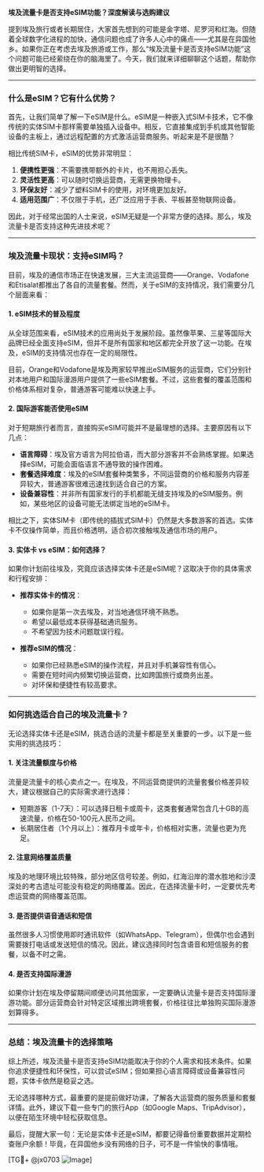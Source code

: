 **埃及流量卡是否支持eSIM功能？深度解读与选购建议**

提到埃及旅行或者长期居住，大家首先想到的可能是金字塔、尼罗河和红海。但随着全球数字化进程的加快，通信问题也成了许多人心中的痛点——尤其是在异国他乡。如果你正在考虑去埃及旅游或工作，那么“埃及流量卡是否支持eSIM功能”这个问题可能已经萦绕在你的脑海里了。今天，我们就来详细聊聊这个话题，帮助你做出更明智的选择。

---

### **什么是eSIM？它有什么优势？**

首先，让我们简单了解一下eSIM是什么。eSIM是一种嵌入式SIM卡技术，它不像传统的实体SIM卡那样需要单独插入设备中。相反，它直接集成到手机或其他智能设备的主板上，通过远程配置的方式激活运营商服务。听起来是不是很酷？

相比传统SIM卡，eSIM的优势非常明显：
1. **便携性更强**：不需要携带额外的卡片，也不用担心丢失。
2. **灵活性更高**：可以随时切换运营商，无需更换物理卡。
3. **环保友好**：减少了塑料SIM卡的使用，对环境更加友好。
4. **适用范围广**：不仅限于手机，还广泛应用于手表、平板甚至物联网设备。

因此，对于经常出国的人士来说，eSIM无疑是一个非常方便的选择。那么，埃及流量卡是否支持这种先进技术呢？

---

### **埃及流量卡现状：支持eSIM吗？**

目前，埃及的通信市场正在快速发展，三大主流运营商——Orange、Vodafone和Etisalat都推出了各自的流量套餐。然而，关于eSIM的支持情况，我们需要分几个层面来看：

#### **1. eSIM技术的普及程度**
从全球范围来看，eSIM技术的应用尚处于发展阶段。虽然像苹果、三星等国际大品牌已经全面支持eSIM，但并不是所有国家和地区都完全开放了这一功能。在埃及，eSIM的支持情况也存在一定的局限性。

目前，Orange和Vodafone是埃及两家较早推出eSIM服务的运营商，它们分别针对本地用户和国际漫游用户提供了一些eSIM套餐。不过，这些套餐的覆盖范围和价格体系相对复杂，普通游客可能难以快速上手。

#### **2. 国际游客能否使用eSIM**
对于短期旅行者而言，直接购买eSIM可能并不是最理想的选择。主要原因有以下几点：
- **语言障碍**：埃及官方语言为阿拉伯语，而大部分游客并不会熟练掌握。如果选择eSIM，可能会面临语言不通导致的操作困难。
- **套餐选择难度**：埃及的eSIM套餐种类繁多，不同运营商的价格和服务内容差异较大，普通游客很难迅速找到适合自己的方案。
- **设备兼容性**：并非所有国家发行的手机都能无缝支持埃及的eSIM服务。例如，某些地区的设备可能无法绑定当地的eSIM卡。

相比之下，实体SIM卡（即传统的插拔式SIM卡）仍然是大多数游客的首选。实体卡不仅操作简单，而且价格透明，适合初次接触埃及通信市场的用户。

#### **3. 实体卡 vs eSIM：如何选择？**
如果你计划前往埃及，究竟应该选择实体卡还是eSIM呢？这取决于你的具体需求和行程安排：

- **推荐实体卡的情况**：
  - 如果你是第一次去埃及，对当地通信环境不熟悉。
  - 希望以最低成本获得基础通讯服务。
  - 不希望因为技术问题耽误行程。

- **推荐eSIM的情况**：
  - 如果你已经熟悉eSIM的操作流程，并且对手机兼容性有信心。
  - 需要在短时间内频繁切换运营商，比如跨国旅行或商务出差。
  - 对环保和便捷性有较高要求。

---

### **如何挑选适合自己的埃及流量卡？**

无论选择实体卡还是eSIM，挑选合适的流量卡都是至关重要的一步。以下是一些实用的挑选技巧：

#### **1. 关注流量额度与价格**
流量是流量卡的核心卖点之一。在埃及，不同运营商提供的流量套餐价格差异较大，建议根据自己的实际需求进行选择：
- 短期游客（1-7天）：可以选择日租卡或周卡，这类套餐通常包含几十GB的高速流量，价格在50-100元人民币之间。
- 长期居住者（1个月以上）：推荐月卡或年卡，价格相对实惠，流量也更为充足。
  
#### **2. 注意网络覆盖质量**
埃及的地理环境比较特殊，部分地区信号较差。例如，红海沿岸的潜水胜地和沙漠深处的考古遗址可能没有稳定的网络覆盖。因此，在选择流量卡时，一定要优先考虑运营商的网络覆盖范围。

#### **3. 是否提供语音通话和短信**
虽然很多人习惯使用即时通讯软件（如WhatsApp、Telegram），但偶尔也会遇到需要拨打电话或发送短信的情况。因此，建议选择同时包含语音和短信服务的套餐，以备不时之需。

#### **4. 是否支持国际漫游**
如果你计划在埃及停留期间顺便访问其他国家，一定要确认流量卡是否支持国际漫游功能。部分运营商会针对特定区域推出跨境套餐，价格往往比单独购买国际漫游划算得多。

---

### **总结：埃及流量卡的选择策略**

综上所述，埃及流量卡是否支持eSIM功能取决于你的个人需求和技术条件。如果你追求便捷性和环保性，可以尝试eSIM；但如果担心语言障碍或设备兼容性问题，实体卡依然是稳妥之选。

无论选择哪种方式，最重要的是提前做好功课，了解各大运营商的服务质量和套餐详情。此外，建议下载一些专门的旅行App（如Google Maps、TripAdvisor），以便在陌生环境中轻松获取信息。

最后，提醒大家一句：无论是实体卡还是eSIM，都要记得备份重要数据并定期检查账户余额！毕竟，在异国他乡没有网络的日子，可不是一件愉快的事情哦。

[TG💪+ @jx0703 ![Image](https://github.com/user-attachments/assets/dbca1d08-cadb-493c-b0ec-ad6f7a83f270)]